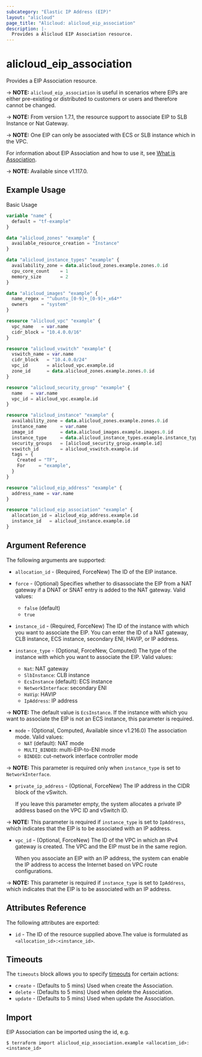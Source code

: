```yaml
---
subcategory: "Elastic IP Address (EIP)"
layout: "alicloud"
page_title: "Alicloud: alicloud_eip_association"
description: |-
  Provides a Alicloud EIP Association resource.
---
```


# alicloud_eip_association

Provides a EIP Association resource.

-> **NOTE:** `alicloud_eip_association` is useful in scenarios where EIPs are either
 pre-existing or distributed to customers or users and therefore cannot be changed.

-> **NOTE:** From version 1.7.1, the resource support to associate EIP to SLB Instance or Nat Gateway.

-> **NOTE:** One EIP can only be associated with ECS or SLB instance which in the VPC.

For information about EIP Association and how to use it, see [What is Association](https://www.alibabacloud.com/help/en/vpc/developer-reference/api-vpc-2016-04-28-associateeipaddress).

-> **NOTE:** Available since v1.117.0.

## Example Usage

Basic Usage

```terraform
variable "name" {
  default = "tf-example"
}

data "alicloud_zones" "example" {
  available_resource_creation = "Instance"
}

data "alicloud_instance_types" "example" {
  availability_zone = data.alicloud_zones.example.zones.0.id
  cpu_core_count    = 1
  memory_size       = 2
}

data "alicloud_images" "example" {
  name_regex = "^ubuntu_[0-9]+_[0-9]+_x64*"
  owners     = "system"
}

resource "alicloud_vpc" "example" {
  vpc_name   = var.name
  cidr_block = "10.4.0.0/16"
}

resource "alicloud_vswitch" "example" {
  vswitch_name = var.name
  cidr_block   = "10.4.0.0/24"
  vpc_id       = alicloud_vpc.example.id
  zone_id      = data.alicloud_zones.example.zones.0.id
}

resource "alicloud_security_group" "example" {
  name   = var.name
  vpc_id = alicloud_vpc.example.id
}

resource "alicloud_instance" "example" {
  availability_zone = data.alicloud_zones.example.zones.0.id
  instance_name     = var.name
  image_id          = data.alicloud_images.example.images.0.id
  instance_type     = data.alicloud_instance_types.example.instance_types.0.id
  security_groups   = [alicloud_security_group.example.id]
  vswitch_id        = alicloud_vswitch.example.id
  tags = {
    Created = "TF",
    For     = "example",
  }
}

resource "alicloud_eip_address" "example" {
  address_name = var.name
}

resource "alicloud_eip_association" "example" {
  allocation_id = alicloud_eip_address.example.id
  instance_id   = alicloud_instance.example.id
}
```

## Argument Reference

The following arguments are supported:
* `allocation_id` - (Required, ForceNew) The ID of the EIP instance.
* `force` - (Optional) Specifies whether to disassociate the EIP from a NAT gateway if a DNAT or SNAT entry is added to the NAT gateway. Valid values:
  - `false` (default)
  - `true`

* `instance_id` - (Required, ForceNew) The ID of the instance with which you want to associate the EIP. You can enter the ID of a NAT gateway, CLB instance, ECS instance, secondary ENI, HAVIP, or IP address. 
* `instance_type` - (Optional, ForceNew, Computed) The type of the instance with which you want to associate the EIP. Valid values:
  - `Nat`: NAT gateway
  - `SlbInstance`: CLB instance
  - `EcsInstance` (default): ECS instance
  - `NetworkInterface`: secondary ENI
  - `HaVip`: HAVIP
  - `IpAddress`: IP address

-> **NOTE:**   The default value is `EcsInstance`. If the instance with which you want to associate the EIP is not an ECS instance, this parameter is required.

* `mode` - (Optional, Computed, Available since v1.216.0) The association mode. Valid values:
  - `NAT` (default): NAT mode
  - `MULTI_BINDED`: multi-EIP-to-ENI mode
  - `BINDED`: cut-network interface controller mode

-> **NOTE:**   This parameter is required only when `instance_type` is set to `NetworkInterface`.

* `private_ip_address` - (Optional, ForceNew) The IP address in the CIDR block of the vSwitch.

  If you leave this parameter empty, the system allocates a private IP address based on the VPC ID and vSwitch ID.

-> **NOTE:**   This parameter is required if `instance_type` is set to `IpAddress`, which indicates that the EIP is to be associated with an IP address.

* `vpc_id` - (Optional, ForceNew) The ID of the VPC in which an IPv4 gateway is created. The VPC and the EIP must be in the same region.

  When you associate an EIP with an IP address, the system can enable the IP address to access the Internet based on VPC route configurations.

-> **NOTE:**   This parameter is required if `instance_type` is set to `IpAddress`, which indicates that the EIP is to be associated with an IP address.


## Attributes Reference

The following attributes are exported:
* `id` - The ID of the resource supplied above.The value is formulated as `<allocation_id>:<instance_id>`.

## Timeouts

The `timeouts` block allows you to specify [timeouts](https://www.terraform.io/docs/configuration-0-11/resources.html#timeouts) for certain actions:
* `create` - (Defaults to 5 mins) Used when create the Association.
* `delete` - (Defaults to 5 mins) Used when delete the Association.
* `update` - (Defaults to 5 mins) Used when update the Association.

## Import

EIP Association can be imported using the id, e.g.

```shell
$ terraform import alicloud_eip_association.example <allocation_id>:<instance_id>
```